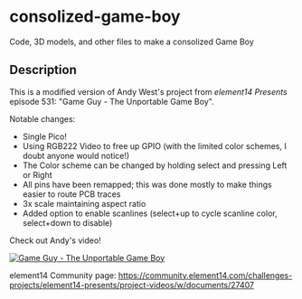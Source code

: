 # consolized-game-boy
Code, 3D models, and other files to make a consolized Game Boy

## Description
This is a modified version of Andy West's project from *element14 Presents* episode 531: "Game Guy - The Unportable Game Boy".

Notable changes:
 - Single Pico!
 - Using RGB222 Video to free up GPIO (with the limited color schemes, I doubt anyone would notice!)
 - The Color scheme can be changed by holding select and pressing Left or Right
 - All pins have been remapped; this was done mostly to make things easier to route PCB traces
 - 3x scale maintaining aspect ratio
 - Added option to enable scanlines (select+up to cycle scanline color, select+down to disable)


Check out Andy's video!  


[![Game Guy - The Unportable Game Boy](https://img.youtube.com/vi/ypGMU5lLjeU/0.jpg)](https://www.youtube.com/watch?v=ypGMU5lLjeU)
 
element14 Community page:
https://community.element14.com/challenges-projects/element14-presents/project-videos/w/documents/27407
